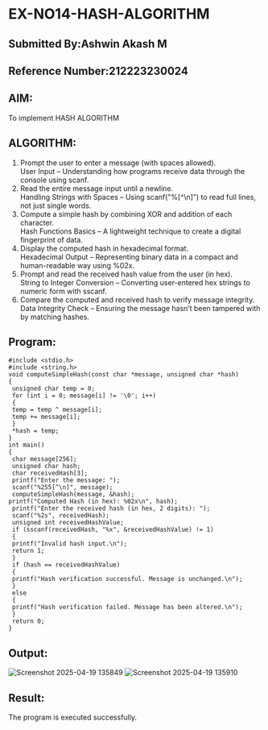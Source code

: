 # EX-NO14-HASH-ALGORITHM
## Submitted By:Ashwin Akash M
## Reference Number:212223230024
## AIM:
To implement HASH ALGORITHM

## ALGORITHM:

1. Prompt the user to enter a message (with spaces allowed).<br>
User Input – Understanding how programs receive data through the
console using scanf.
2. Read the entire message input until a newline.<br>
Handling Strings with Spaces – Using scanf("%[^\n]") to read
full lines, not just single words.
3. Compute a simple hash by combining XOR and addition of each
character.<br>
Hash Functions Basics – A lightweight technique to create a digital
fingerprint of data.
4. Display the computed hash in hexadecimal format.<br>
Hexadecimal Output – Representing binary data in a compact and
human-readable way using %02x.
5. Prompt and read the received hash value from the user (in hex).<br>
String to Integer Conversion – Converting user-entered hex strings
to numeric form with sscanf.
6. Compare the computed and received hash to verify message integrity.<br>
Data Integrity Check – Ensuring the message hasn’t been tampered
with by matching hashes.

## Program:
```
#include <stdio.h>
#include <string.h>
void computeSimpleHash(const char *message, unsigned char *hash)
{
 unsigned char temp = 0;
 for (int i = 0; message[i] != '\0'; i++)
 {
 temp = temp ^ message[i];
 temp += message[i];
 }
 *hash = temp;
}
int main()
{
 char message[256];
 unsigned char hash;
 char receivedHash[3];
 printf("Enter the message: ");
 scanf("%255[^\n]", message);
 computeSimpleHash(message, &hash);
printf("Computed Hash (in hex): %02x\n", hash);
 printf("Enter the received hash (in hex, 2 digits): ");
 scanf("%2s", receivedHash);
 unsigned int receivedHashValue;
 if (sscanf(receivedHash, "%x", &receivedHashValue) != 1)
 {
 printf("Invalid hash input.\n");
 return 1;
 }
 if (hash == receivedHashValue)
 {
 printf("Hash verification successful. Message is unchanged.\n");
 }
 else
 {
 printf("Hash verification failed. Message has been altered.\n");
 }
 return 0;
}
```

## Output:
![Screenshot 2025-04-19 135849](https://github.com/user-attachments/assets/e0330b3e-04c6-42c5-be43-ba80b679fc26)
![Screenshot 2025-04-19 135910](https://github.com/user-attachments/assets/839c4225-f24e-47b5-a432-45757f3cf1dc)

## Result:
The program is executed successfully.
